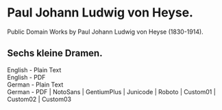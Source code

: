 # Paul Johann Ludwig von Heyse.

Public Domain Works by Paul Johann Ludwig von Heyse (1830-1914).

## Sechs kleine Dramen.

English - Plain Text  
English - PDF  
German - Plain Text  
German - PDF | NotoSans | GentiumPlus | Junicode | Roboto | Custom01 | Custom02 | Custom03  
